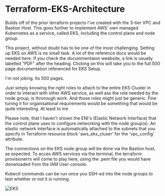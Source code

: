 # Terraform-EKS-Architecture
Builds off of the prior terraform projects I've created with the 3-tier VPC and Bastion Host. This goes further to implement AWS' own managed Kubernetes as a service, called EKS, including the control plane and node group.

This project, without doubt has to be one of the most challenging. Setting up EKS on AWS is no small task. A lot of the reference docs would be needed here. If you check the docummentaion weebsite, a link is usually labelled "PDF" after the heading. Clicking on this will take you to the full 500 page documentation referenced for EKS Setup. 

I'm not joking. Its 500 pages. 

Just simply knowing the right roles to attach to the entire EKS Cluster in order to interact with other AWS service, as well ass the role needed by the node group, is throrough work. And those roles might just be generic. Fine tuning it for organisational requirements would be something that would be quite interesting. At least to me

Please note, that I haven't shown the ENI's (Elastic Network Interface) that the control plane uses to configure networking with the node group(s). An elastic network interface is automatically attached to the subnets that you specify in Terraform resource block 'aws_eks_cluser' for the 'vpc_config' attribute.

The connections on the EKS node group will be done via the Bastion host, as expected. To acces AWS services via the terminal, the terraform provisionerrs will come to play here, using the .pem file you would have donwloaded from the IAM User console. 

Kubectl commands can be run once you SSH-ed into the node groups to test whether or not it is running.


![EKS](EKS(1).svg)
